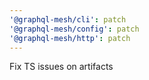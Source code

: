 ```yaml
---
'@graphql-mesh/cli': patch
'@graphql-mesh/config': patch
'@graphql-mesh/http': patch
---
```


Fix TS issues on artifacts
